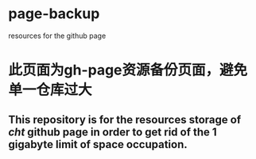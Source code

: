 # page-backup
resources for the github page

# 此页面为gh-page资源备份页面，避免单一仓库过大
## This repository is for the resources storage of _cht_ github page in order to get rid of the 1 gigabyte limit of space occupation.
